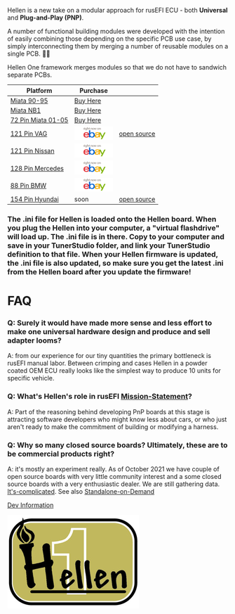 
Hellen is a new take on a modular approach for rusEFI ECU - both **Universal** and **Plug-and-Play (PNP)**.

A number of functional building modules were developed with the intention of easily combining those depending on the specific PCB use case, by simply interconnecting them by merging a number of reusable modules on a single PCB. 🤜🤛 

Hellen One framework merges modules so that we do not have to sandwich separate PCBs.


|Platform|Purchase| |
|--------|--------|--|
|[Miata 90-95](Hellen64-Miata-NA6-94)|[Buy Here](https://www.beermoneymotorsports.com/)|
|[Miata NB1](Hellen-NB1)|[Buy Here](https://www.beermoneymotorsports.com/)|
|[72 Pin Miata 01-05](Hellen-NB2)|[Buy Here](https://www.beermoneymotorsports.com/)|
|[121 Pin VAG](Hellen121VAG)|[![Image](Images/ebay_gen_button.gif)](https://www.ebay.com/itm/334048095704)|[open source](https://github.com/rusefi/hellen121vag)|
|[121 Pin Nissan](Hellen-121-Nissan)|[![Image](Images/ebay_gen_button.gif)](https://www.ebay.com/itm/334061645783)|
|[128 Pin Mercedes](Hellen-128-Mercedes)|[![Image](Images/ebay_gen_button.gif)](https://www.ebay.com/itm/334094173341)|
|[88 Pin BMW](Hellen-88-BMW)|[![Image](Images/ebay_gen_button.gif)](https://www.ebay.com/itm/334235601464)|
|[154 Pin Hyundai](Hellen-154-Hyundai)|soon|[open source](https://github.com/rusefi/hellen154hyundai)|


### The .ini file for Hellen is loaded onto the Hellen board. When you plug the Hellen into your computer, a "virtual flashdrive" will load up. The .ini file is in there. Copy to your computer and save in your TunerStudio folder, and link your TunerStudio definition to that file. When your Hellen firmware is updated, the .ini file is also updated, so make sure you get the latest .ini from the Hellen board after you update the firmware!

# FAQ

### Q: Surely it would have made more sense and less effort to make one universal hardware design and produce and sell adapter looms?

A: from our experience for our tiny quantities the primary bottleneck is rusEFI manual labor. Between crimping and cases Hellen in a powder coated OEM ECU really looks like the simplest way to produce 10 units for specific vehicle.

### Q: What's Hellen's role in rusEFI [Mission-Statement](Mission-Statement)?

A: Part of the reasoning behind developing PnP boards at this stage is attracting software developers who might know less about cars, or who just aren't ready to make the commitment of building or modifying a harness.

### Q: Why so many closed source boards? Ultimately, these are to be commercial products right?

A: it's mostly an experiment really. As of October 2021 we have couple of open source boards with very little community interest and a some closed source boards with a very enthusiastic dealer. We are still gathering data. [It's-complicated](It's-complicated). See also [Standalone-on-Demand](Standalone-on-Demand)


[Dev Information](https://github.com/andreika-git/hellen-one/wiki) 



![x](Hardware/Hellen/hellen-one-logo-300.jpg)
